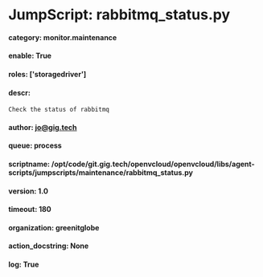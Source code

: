
# JumpScript: rabbitmq_status.py
        
#### category: monitor.maintenance
#### enable: True
#### roles: ['storagedriver']
#### descr: 
```
Check the status of rabbitmq

```
#### author: jo@gig.tech
#### queue: process
#### scriptname: /opt/code/git.gig.tech/openvcloud/openvcloud/libs/agent-scripts/jumpscripts/maintenance/rabbitmq_status.py
#### version: 1.0
#### timeout: 180
#### organization: greenitglobe
#### action_docstring: None
#### log: True